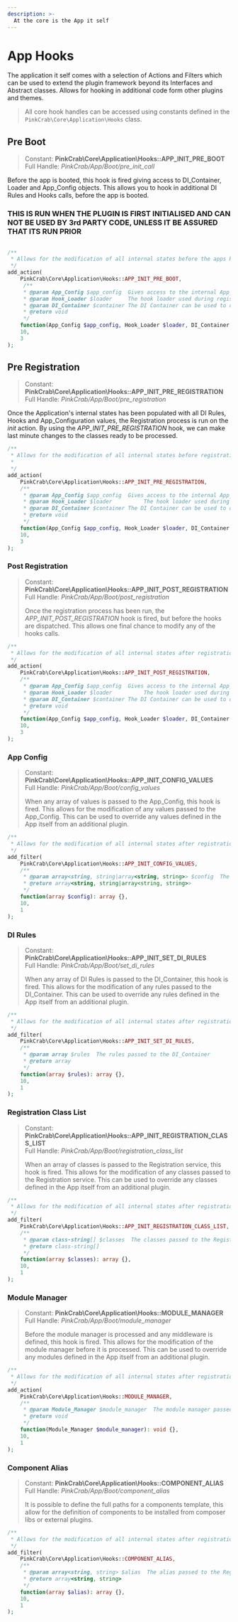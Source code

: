 ```yaml
---
description: >-
  At the core is the App it self
---
```


# App Hooks

The application it self comes with a selection of Actions and Filters which can be used to extend the plugin framework beyond its Interfaces and Abstract classes. Allows for hooking in additional code form other plugins and themes.

> All core hook handles can be accessed using constants defined in the `PinkCrab\Core\Application\Hooks` class.

## Pre Boot

> Constant: **PinkCrab\Core\Application\Hooks::APP_INIT_PRE_BOOT**    
> Full Handle: *PinkCrab/App/Boot/pre_init_call*
> 
Before the app is booted, this hook is fired giving access to DI_Container, Loader and App_Config objects. This allows you to hook in additional DI Rules and Hooks calls, before the app is booted. 

### **THIS IS RUN WHEN THE PLUGIN IS FIRST INITIALISED AND CAN NOT BE USED BY 3rd PARTY CODE, UNLESS IT BE ASSURED THAT ITS RUN PRIOR**



```php

/**
 * Allows for the modification of all internal states before the apps Registration process is run.
 */
add_action(
    PinkCrab\Core\Application\Hooks::APP_INIT_PRE_BOOT, 
     /**
     * @param App_Config $app_config  Gives access to the internal App_Config
     * @param Hook_Loader $loader     The hook loader used during registration.
     * @param DI_Container $container The DI Container can be used to defined new rules and construct objects
     * @return void
     */
    function(App_Config $app_config, Hook_Loader $loader, DI_Container $container ): void {},
    10,
    3
);
```

## Pre Registration

> Constant: **PinkCrab\Core\Application\Hooks::APP_INIT_PRE_REGISTRATION**    
> Full Handle: *PinkCrab/App/Boot/pre_registration*  
> 
Once the Application's internal states has been populated with all DI Rules, Hooks and App_Configuration values, the Registration process is run on the *init* action. By using the *APP_INIT_PRE_REGISTRATION* hook, we can make last minute changes to the classes ready to be processed.


```php
/**
 * Allows for the modification of all internal states before registration is run.
 *
 */
add_action(
    PinkCrab\Core\Application\Hooks::APP_INIT_PRE_REGISTRATION, 
    /**
     * @param App_Config $app_config  Gives access to the internal App_Config
     * @param Hook_Loader $loader          The hook loader used during registration.
     * @param DI_Container $container The DI Container can be used to defined new rules and consturct objects
     * @return void
     */
    function(App_Config $app_config, Hook_Loader $loader, DI_Container $container ): void {},
    10,
    3
);

```

### Post Registration

> Constant: **PinkCrab\Core\Application\Hooks::APP_INIT_POST_REGISTRATION**  
> Full Handle: *PinkCrab/App/Boot/post_registration*
>
> Once the registration process has been run, the *APP_INIT_POST_REGISTRATION* hook is fired, but before the hooks are dispatched. This allows one final chance to modify any of the hooks calls. 

```php
/**
 * Allows for the modification of all internal states after registration is run.
 */
add_action(
    PinkCrab\Core\Application\Hooks::APP_INIT_POST_REGISTRATION, 
    /**
     * @param App_Config $app_config  Gives access to the internal App_Config
     * @param Hook_Loader $loader          The hook loader used during registration.
     * @param DI_Container $container The DI Container can be used to defined new rules and consturct objects
     * @return void
     */
    function(App_Config $app_config, Hook_Loader $loader, DI_Container $container ): void {},
    10,
    3
);
```

### App Config

> Constant: **PinkCrab\Core\Application\Hooks::APP_INIT_CONFIG_VALUES**  
> Full Handle: *PinkCrab/App/Boot/config_values*
>
> When any array of values is passed to the App_Config, this hook is fired. This allows for the modification of any values passed to the App_Config. This can be used to override any values defined in the App itself from an additional plugin.

```php
/**
 * Allows for the modification of all internal states after registration is run.
 */
add_filter(
    PinkCrab\Core\Application\Hooks::APP_INIT_CONFIG_VALUES, 
    /**
     * @param array<string, string|array<string, string>> $config  The values passed to the App_Config
     * @return array<string, string|array<string, string>>
     */
    function(array $config): array {},
    10,
    1
);
```

### DI Rules

> Constant: **PinkCrab\Core\Application\Hooks::APP_INIT_SET_DI_RULES**  
> Full Handle: *PinkCrab/App/Boot/set_di_rules*
>
> When any array of DI Rules is passed to the DI_Container, this hook is fired. This allows for the modification of any rules passed to the DI_Container. This can be used to override any rules defined in the App itself from an additional plugin.

```php
/**
 * Allows for the modification of all internal states after registration is run.
 */
add_filter(
    PinkCrab\Core\Application\Hooks::APP_INIT_SET_DI_RULES, 
    /**
     * @param array $rules  The rules passed to the DI_Container
     * @return array
     */
    function(array $rules): array {},
    10,
    1
);
```

### Registration Class List

> Constant: **PinkCrab\Core\Application\Hooks::APP_INIT_REGISTRATION_CLASS_LIST**  
> Full Handle: *PinkCrab/App/Boot/registration_class_list*
>
> When an array of classes is passed to the Registration service, this hook is fired. This allows for the modification of any classes passed to the Registration service. This can be used to override any classes defined in the App itself from an additional plugin.

```php
/**
 * Allows for the modification of all internal states after registration is run.
 */
add_filter(
    PinkCrab\Core\Application\Hooks::APP_INIT_REGISTRATION_CLASS_LIST, 
    /**
     * @param class-string[] $classes  The classes passed to the Registration service
     * @return class-string[]
     */
    function(array $classes): array {},
    10,
    1
);
```

### Module Manager

> Constant: **PinkCrab\Core\Application\Hooks::MODULE_MANAGER**  
> Full Handle: *PinkCrab/App/Boot/module_manager*
>
> Before the module manager is processed and any middleware is defined, this hook is fired. This allows for the modification of the module manager before it is processed. This can be used to override any modules defined in the App itself from an additional plugin.

```php
/**
 * Allows for the modification of all internal states after registration is run.
 */
add_action(
    PinkCrab\Core\Application\Hooks::MODULE_MANAGER, 
    /**
     * @param Module_Manager $module_manager  The module manager passed to the Registration service
     * @return void
     */
    function(Module_Manager $module_manager): void {},
    10,
    1
);
```

### Component Alias

> Constant: **PinkCrab\Core\Application\Hooks::COMPONENT_ALIAS**  
> Full Handle: *PinkCrab/App/Boot/component_alias*
>
> It is possible to define the full paths for a components template, this allow for the definition of components to be installed from composer libs or external plugins.

```php
/**
 * Allows for the modification of all internal states after registration is run.
 */
add_filter(
    PinkCrab\Core\Application\Hooks::COMPONENT_ALIAS, 
    /**
     * @param array<string, string> $alias  The alias passed to the Registration service
     * @return array<string, string>
     */
    function(array $alias): array {},
    10,
    1
);
```